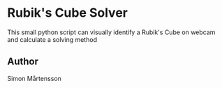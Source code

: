 # Rubik's Cube Solver

This small python script can visually identify a Rubik's Cube on webcam and calculate a solving method


## Author

Simon Mårtensson
